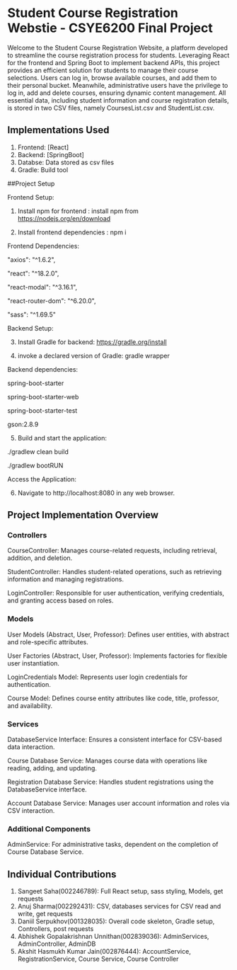 # Student Course Registration Webstie - CSYE6200 Final Project

Welcome to the Student Course Registration Website, a platform 
developed to streamline the course registration process for students. 
Leveraging  React for the frontend and Spring Boot to implement backend APIs, 
this project provides an efficient solution for students to manage their course selections. 
Users can log in, browse available courses, and add them to their personal bucket. 
Meanwhile, administrative users have the privilege to log in, add and delete courses, 
ensuring dynamic content management. All essential data, including student information and course registration 
details, is stored in two CSV files, namely CoursesList.csv and StudentList.csv.


## Implementations Used
1. Frontend: [React] 
2. Backend: [SpringBoot]
3. Databse: Data stored as csv files
4. Gradle: Build tool

##Project Setup

Frontend Setup:


1. Install npm for frontend : install npm from https://nodejs.org/en/download

2. Install frontend dependencies : npm i


Frontend Dependencies:

"axios": "^1.6.2",

"react": "^18.2.0",

"react-modal": "^3.16.1",

"react-router-dom": "^6.20.0",

"sass": "^1.69.5"


Backend Setup:


3. Install Gradle for backend: https://gradle.org/install

4. invoke a declared version of Gradle: gradle wrapper

Backend dependencies:

spring-boot-starter

spring-boot-starter-web

spring-boot-starter-test

gson:2.8.9


5. Build and start the application:

./gradlew clean build

./gradlew bootRUN


Access the Application:

6. Navigate to http://localhost:8080 in any web browser.


## Project Implementation Overview
### Controllers
CourseController: Manages course-related requests, including retrieval, addition, and deletion.

StudentController: Handles student-related operations, such as retrieving information and managing registrations.

LoginController: Responsible for user authentication, verifying credentials, and granting access based on roles.

### Models
User Models (Abstract, User, Professor): Defines user entities, with abstract and role-specific attributes.

User Factories (Abstract, User, Professor): Implements factories for flexible user instantiation.

LoginCredentials Model: Represents user login credentials for authentication.

Course Model: Defines course entity attributes like code, title, professor, and availability.

### Services
DatabaseService Interface: Ensures a consistent interface for CSV-based data interaction.

Course Database Service: Manages course data with operations like reading, adding, and updating.

Registration Database Service: Handles student registrations using the DatabaseService interface.

Account Database Service: Manages user account information and roles via CSV interaction.

### Additional Components
AdminService: For administrative tasks, dependent on the completion of Course Database Service.


## Individual Contributions
1. Sangeet Saha(002246789): Full React setup, sass styling, Models, get requests
2. Anuj Sharma(002292431): CSV, databases services for CSV read and write, get requests
3. Daniil Serpukhov(001328035): Overall code skeleton, Gradle setup, Controllers, post requests
4. Abhishek Gopalakrishnan Unnithan(002839036): AdminServices, AdminController, AdminDB
5. Akshit Hasmukh Kumar Jain(002876444): AccountService, RegistrationService, Course Service, Course Controller

